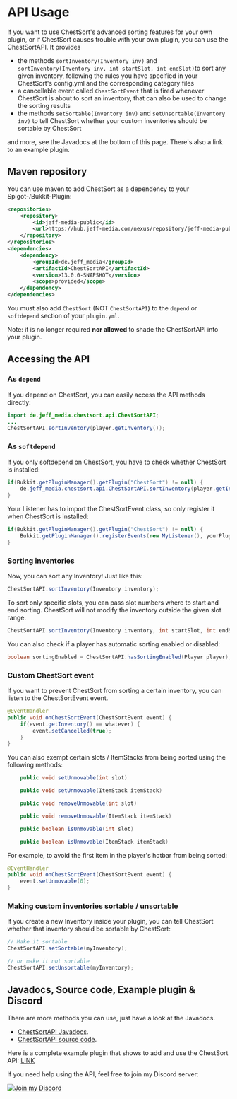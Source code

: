 # API Usage

If you want to use ChestSort's advanced sorting features for your own plugin, or if ChestSort causes trouble with your own plugin, you can use the ChestSortAPI. It provides
- the methods `sortInventory(Inventory inv)` and `sortInventory(Inventory inv, int startSlot, int endSlot)`to sort any given inventory, following the rules you have specified in your ChestSort's config.yml and the corresponding category files
- a cancellable event called `ChestSortEvent` that is fired whenever ChestSort is about to sort an inventory, that can also be used to change the sorting results
- the methods `setSortable(Inventory inv)` and `setUnsortable(Inventory inv)` to tell ChestSort whether your custom inventories should be sortable by ChestSort

and more, see the Javadocs at the bottom of this page. There's also a link to an example plugin.

## Maven repository
You can use maven to add ChestSort as a dependency to your Spigot-/Bukkit-Plugin:

```xml
<repositories>
	<repository>
		<id>jeff-media-public</id>
		<url>https://hub.jeff-media.com/nexus/repository/jeff-media-public/</url>
	</repository>
</repositories>
<dependencies>
	<dependency>
		<groupId>de.jeff_media</groupId>
		<artifactId>ChestSortAPI</artifactId>
		<version>13.0.0-SNAPSHOT</version>
		<scope>provided</scope>
	</dependency>
</dependencies>
```

You must also add `ChestSort` (NOT `ChestSortAPI`) to the `depend` or `softdepend` section of your `plugin.yml`.

Note: it is no longer required **nor allowed** to shade the ChestSortAPI into your plugin.

## Accessing the API
### As `depend`
If you depend on ChestSort, you can easily access the API methods directly:

```java
import de.jeff_media.chestsort.api.ChestSortAPI;
...
ChestSortAPI.sortInventory(player.getInventory());
```

### As `softdepend`
If you only softdepend on ChestSort, you have to check whether ChestSort is installed:

```java
if(Bukkit.getPluginManager().getPlugin("ChestSort") != null) {
    de.jeff_media.chestsort.api.ChestSortAPI.sortInventory(player.getInventory());    
}
```

Your Listener has to import the ChestSortEvent class, so only register it when ChestSort is installed:
```java
if(Bukkit.getPluginManager().getPlugin("ChestSort") != null) {
    Bukkit.getPluginManager().registerEvents(new MyListener(), yourPlugin);    
}
```

### Sorting inventories

Now, you can sort any Inventory! Just like this:

```java
ChestSortAPI.sortInventory(Inventory inventory);
```

To sort only specific slots, you can pass slot numbers where to start and end sorting. ChestSort will not modify the inventory outside the given slot range.

```java
ChestSortAPI.sortInventory(Inventory inventory, int startSlot, int endSlot);
```

You can also check if a player has automatic sorting enabled or disabled:

```java
boolean sortingEnabled = ChestSortAPI.hasSortingEnabled(Player player);
```

### Custom ChestSort event

If you want to prevent ChestSort from sorting a certain inventory, you can listen to the ChestSortEvent event.

```java
@EventHandler
public void onChestSortEvent(ChestSortEvent event) {
	if(event.getInventory() == whatever) {
		event.setCancelled(true);
	}
}
```

You can also exempt certain slots / ItemStacks from being sorted using the following methods:

```java
    public void setUnmovable(int slot)

    public void setUnmovable(ItemStack itemStack)

    public void removeUnmovable(int slot)

    public void removeUnmovable(ItemStack itemStack)

    public boolean isUnmovable(int slot)

    public boolean isUnmovable(ItemStack itemStack)
```

For example, to avoid the first item in the player's hotbar from being sorted:

```java
@EventHandler
public void onChestSortEvent(ChestSortEvent event) {
	event.setUnmovable(0);
}
```

### Making custom inventories sortable / unsortable

If you create a new Inventory inside your plugin, you can tell ChestSort whether that inventory should be sortable by ChestSort:

```java
// Make it sortable
ChestSortAPI.setSortable(myInventory);

// or make it not sortable
ChestSortAPI.setUnsortable(myInventory);
```

## Javadocs, Source code, Example plugin & Discord
There are more methods you can use, just have a look at the Javadocs.
- [ChestSortAPI Javadocs](https://hub.jeff-media.de/javadocs/chestsortapi).
- [ChestSortAPI source code](https://github.com/JEFF-Media-GbR/Spigot-ChestSortAPI).

Here is a complete example plugin that shows to add and use the ChestSort API: [LINK](https://github.com/JEFF-Media-GbR/ChestSortAPIExample)

If you need help using the API, feel free to join my Discord server:

[![Join my Discord](https://api.jeff-media.de/img/discord1.png)](https://discord.jeff-media.de)
